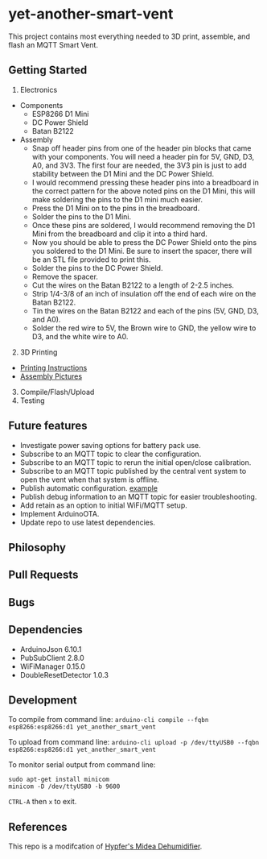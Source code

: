 # yet-another-smart-vent

This project contains most everything needed to 3D print, assemble, and flash an MQTT Smart Vent.

## Getting Started
1. Electronics
- Components
    - ESP8266 D1 Mini
    - DC Power Shield
    - Batan B2122
- Assembly
    - Snap off header pins from one of the header pin blocks that came with your components. You will need a header pin for 5V, GND, D3, A0, and 3V3. The first four are needed, the 3V3 pin is just to add stability between the D1 Mini and the DC Power Shield.
    - I would recommend pressing these header pins into a breadboard in the correct pattern for the above noted pins on the D1 Mini, this will make soldering the pins to the D1 mini much easier.
    - Press the D1 Mini on to the pins in the breadboard.
    - Solder the pins to the D1 Mini.
    - Once these pins are soldered, I would recommend removing the D1 Mini from the breadboard and clip it into a third hard.
    - Now you should be able to press the DC Power Shield onto the pins you soldered to the D1 Mini. Be sure to insert the spacer, there will be an STL file provided to print this.
    - Solder the pins to the DC Power Shield.
    - Remove the spacer.
    - Cut the wires on the Batan B2122 to a length of 2-2.5 inches.
    - Strip 1/4-3/8 of an inch of insulation off the end of each wire on the Batan B2122.
    - Tin the wires on the Batan B2122 and each of the pins (5V, GND, D3, and A0).
    - Solder the red wire to 5V, the Brown wire to GND, the yellow wire to D3, and the white wire to A0.
2. 3D Printing
- [Printing Instructions](/VENT_PRINTING.MD)
- [Assembly Pictures](/VENT_ASSEMBLY.MD)
3. Compile/Flash/Upload
4. Testing 

## Future features
- Investigate power saving options for battery pack use.
- Subscribe to an MQTT topic to clear the configuration.
- Subscribe to an MQTT topic to rerun the initial open/close calibration.
- Subscribe to an MQTT topic published by the central vent system to open the vent when that system is offline.
- Publish automatic configuration. [example](https://github.com/Hypfer/esp8266-midea-dehumidifier/blob/ff869266c660657da25dc90e801d583ad34b6a8d/src/esp8266-midea-dehumidifier/esp8266-midea-dehumidifier.ino#L270)
- Publish debug information to an MQTT topic for easier troubleshooting.
- Add retain as an option to initial WiFi/MQTT setup.
- Implement ArduinoOTA.
- Update repo to use latest dependencies.

## Philosophy

## Pull Requests

## Bugs

## Dependencies
- ArduinoJson 6.10.1
- PubSubClient 2.8.0
- WiFiManager 0.15.0
- DoubleResetDetector 1.0.3

## Development
To compile from command line:
`arduino-cli compile --fqbn esp8266:esp8266:d1 yet_another_smart_vent`

To upload from command line:
`arduino-cli upload -p /dev/ttyUSB0 --fqbn esp8266:esp8266:d1 yet_another_smart_vent`

To monitor serial output from command line:
```
sudo apt-get install minicom
minicom -D /dev/ttyUSB0 -b 9600
```
`CTRL-A` then  `x` to exit.

## References
This repo is a modifcation of [Hypfer's Midea Dehumidifier](https://github.com/Hypfer/esp8266-midea-dehumidifier).
